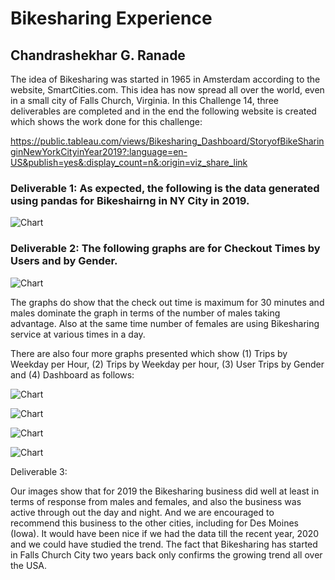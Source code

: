 # Bikesharing Experience

## Chandrashekhar G. Ranade

 The idea of Bikesharing was started in 1965 in  Amsterdam according to the website, SmartCities.com. This idea has now spread all over the world, even in a small city of Falls Church, Virginia. In this Challenge 14, three deliverables are completed and in the end the following website is created which shows the work done for this challenge:

 https://public.tableau.com/views/Bikesharing_Dashboard/StoryofBikeSharinginNewYorkCityinYear2019?:language=en-US&publish=yes&:display_count=n&:origin=viz_share_link

### Deliverable 1: As expected, the following is the data generated using pandas for Bikeshairng in NY City in 2019.

 ![Chart](https://i.imgur.com/5YZcSTj.png)

### Deliverable 2: The following graphs are for Checkout Times by Users and by Gender.

 ![Chart](https://i.imgur.com/FffNIYS.png)

 The graphs do show that the check out time is maximum for 30 minutes and males dominate the graph in terms of the number of males taking advantage. Also at the same time number of females are using Bikesharing service at various times in a day.

 There are also four more graphs presented which show (1) Trips by Weekday per Hour, (2) Trips by Weekday per hour, (3) User Trips by Gender and (4) Dashboard as follows:

 ![Chart](https://i.imgur.com/u95jM08.png)

 ![Chart](https://i.imgur.com/pfMl0QO.png)

 ![Chart](https://i.imgur.com/5DkFetd.png)

 ![Chart](https://i.imgur.com/v6BXlfb.png)

 Deliverable 3:

 Our images show that for 2019 the Bikesharing business did well at least in terms of response from males and females, and also the business was active through out the day and night. And we are encouraged to recommend this business to the other cities, including for Des Moines (Iowa). It would have been nice if we had the data till the recent year, 2020 and we could have studied the trend. The fact that Bikesharing has started in Falls Church City two years back only confirms the growing trend all over the USA.
